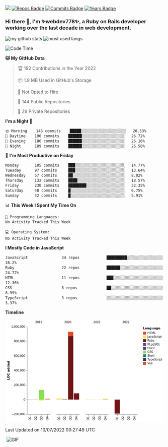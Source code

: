 ![](https://visitor-badge.glitch.me/badge?page_id=webdev778.webdev778)
[![Repos Badge](https://badges.pufler.dev/repos/webdev778)](https://badges.pufler.dev)
[![Commits Badge](https://badges.pufler.dev/commits/monthly/webdev778)](https://badges.pufler.dev)
[![Years Badge](https://badges.pufler.dev/years/webdev778)](https://badges.pufler.dev)
### Hi there 👋, I'm ✨webdev778✨, a Ruby on Rails developer working over the last decade in web development.


![my github stats](https://github-readme-stats.vercel.app/api?username=webdev778&show_icons=true&theme=tokyonight&line_height=27)
![most used langs](https://github-readme-stats.vercel.app/api/top-langs/?username=webdev778&hide=css,html&theme=tokyonight)

<!--START_SECTION:waka-->
![Code Time](http://img.shields.io/badge/Code%20Time-0%20secs-blue)

**🐱 My GitHub Data** 

> 🏆 192 Contributions in the Year 2022
 > 
> 📦 1.9 MB Used in GitHub's Storage 
 > 
> 🚫 Not Opted to Hire
 > 
> 📜 144 Public Repositories 
 > 
> 🔑 29 Private Repositories  
 > 
**I'm a Night 🦉** 

```text
🌞 Morning    146 commits    █████░░░░░░░░░░░░░░░░░░░░   20.53% 
🌆 Daytime    190 commits    ██████░░░░░░░░░░░░░░░░░░░   26.72% 
🌃 Evening    186 commits    ██████░░░░░░░░░░░░░░░░░░░   26.16% 
🌙 Night      189 commits    ██████░░░░░░░░░░░░░░░░░░░   26.58%

```
📅 **I'm Most Productive on Friday** 

```text
Monday       105 commits    ███░░░░░░░░░░░░░░░░░░░░░░   14.77% 
Tuesday      97 commits     ███░░░░░░░░░░░░░░░░░░░░░░   13.64% 
Wednesday    57 commits     ██░░░░░░░░░░░░░░░░░░░░░░░   8.02% 
Thursday     132 commits    ████░░░░░░░░░░░░░░░░░░░░░   18.57% 
Friday       230 commits    ████████░░░░░░░░░░░░░░░░░   32.35% 
Saturday     48 commits     █░░░░░░░░░░░░░░░░░░░░░░░░   6.75% 
Sunday       42 commits     █░░░░░░░░░░░░░░░░░░░░░░░░   5.91%

```


📊 **This Week I Spent My Time On** 

```text
💬 Programming Languages: 
No Activity Tracked This Week

💻 Operating System: 
No Activity Tracked This Week

```

**I Mostly Code in JavaScript** 

```text
JavaScript               34 repos            █████████░░░░░░░░░░░░░░░░   38.2% 
Ruby                     22 repos            ██████░░░░░░░░░░░░░░░░░░░   24.72% 
HTML                     11 repos            ███░░░░░░░░░░░░░░░░░░░░░░   12.36% 
CSS                      8 repos             ██░░░░░░░░░░░░░░░░░░░░░░░   8.99% 
TypeScript               3 repos             ░░░░░░░░░░░░░░░░░░░░░░░░░   3.37%

```


**Timeline**

![Chart not found](https://raw.githubusercontent.com/webdev778/webdev778/master/charts/bar_graph.png) 


 Last Updated on 10/07/2022 00:27:49 UTC
<!--END_SECTION:waka-->

<img align="right" alt="GIF" src="https://github.com/webdev778/webdev778/blob/main/code.gif?raw=true" width="500" height="320" />

<!--
**webdev778/webdev778** is a ✨ _special_ ✨ repository because its `README.md` (this file) appears on your GitHub profile.

Here are some ideas to get you started:

- 🔭 I’m currently working on ...
- 🌱 I’m currently learning ...
- 👯 I’m looking to collaborate on ...
- 🤔 I’m looking for help with ...
- 💬 Ask me about ...
- 📫 How to reach me: ...
- 😄 Pronouns: ...
- ⚡ Fun fact: ...
-->
